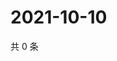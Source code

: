 # 2021-10-10

共 0 条

<!-- BEGIN WEIBO -->
<!-- 最后更新时间 Sun Oct 10 2021 10:30:56 GMT+0800 (China Standard Time) -->

<!-- END WEIBO -->
